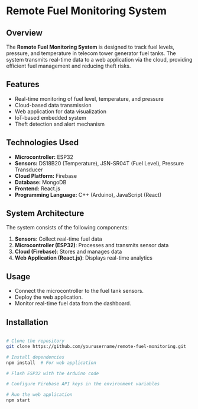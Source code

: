 # Remote Fuel Monitoring System

## Overview
The **Remote Fuel Monitoring System** is designed to track fuel levels, pressure, and temperature in telecom tower generator fuel tanks. The system transmits real-time data to a web application via the cloud, providing efficient fuel management and reducing theft risks.

## Features
- Real-time monitoring of fuel level, temperature, and pressure
- Cloud-based data transmission
- Web application for data visualization
- IoT-based embedded system
- Theft detection and alert mechanism

## Technologies Used
- **Microcontroller:** ESP32
- **Sensors:** DS18B20 (Temperature), JSN-SR04T (Fuel Level), Pressure Transducer
- **Cloud Platform:** Firebase
- **Database:** MongoDB
- **Frontend:** React.js
- **Programming Language:** C++ (Arduino), JavaScript (React)

## System Architecture
The system consists of the following components:
1. **Sensors**: Collect real-time fuel data
2. **Microcontroller (ESP32)**: Processes and transmits sensor data
3. **Cloud (Firebase)**: Stores and manages data
4. **Web Application (React.js)**: Displays real-time analytics

## Usage
- Connect the microcontroller to the fuel tank sensors.
- Deploy the web application.
- Monitor real-time fuel data from the dashboard.

## Installation
```sh

# Clone the repository
git clone https://github.com/yourusername/remote-fuel-monitoring.git

# Install dependencies
npm install  # For web application

# Flash ESP32 with the Arduino code

# Configure Firebase API keys in the environment variables

# Run the web application
npm start

